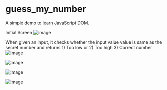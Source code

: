 # guess_my_number
A simple demo to learn JavaScript DOM.

Initial Screen
![image](https://github.com/anusha-2002/guess_my_number/assets/116163087/20537b69-742f-4a3b-91dc-194f56aea586)

When given an input, it checks whether the input value value is same as the secret number and returns 1) Too low or 2) Too high 3) Correct number
![image](https://github.com/anusha-2002/guess_my_number/assets/116163087/0914133d-33aa-4af8-8fc9-3b6d04069828)

![image](https://github.com/anusha-2002/guess_my_number/assets/116163087/aa0af4c9-8ac7-4bf4-b222-7f70fd1afce1)

![image](https://github.com/anusha-2002/guess_my_number/assets/116163087/2b8a6f85-aab6-46e7-bd68-9b43a74239d0)

![image](https://github.com/anusha-2002/guess_my_number/assets/116163087/4559e4a2-5319-4d68-97d6-c9a42f6498a0)
